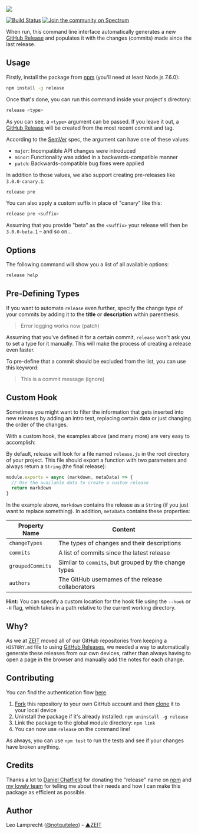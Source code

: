 ![](https://raw.githubusercontent.com/zeit/art/e0348ab1848337de87ccbb713fa33345aa0ba153/release/repo-banner.png)

[![Build Status](https://circleci.com/gh/zeit/release.svg?&style=shield)](https://circleci.com/gh/zeit/release)
[![Join the community on Spectrum](https://withspectrum.github.io/badge/badge.svg)](https://spectrum.chat/zeit)

When run, this command line interface automatically generates a new [GitHub Release](https://help.github.com/articles/creating-releases/) and populates it with the changes (commits) made since the last release.

## Usage

Firstly, install the package from [npm](https://npmjs.com/release) (you'll need at least Node.js 7.6.0):

```bash
npm install -g release
```

Once that's done, you can run this command inside your project's directory:

```bash
release <type>
```

As you can see, a `<type>` argument can be passed. If you leave it out, a [GitHub Release](https://help.github.com/articles/creating-releases/) will be created from the most recent commit and tag.

According to the [SemVer](https://semver.org) spec, the argument can have one of these values:

- `major`: Incompatible API changes were introduced
- `minor`: Functionality was added in a backwards-compatible manner
- `patch`: Backwards-compatible bug fixes were applied

In addition to those values, we also support creating pre-releases like `3.0.0-canary.1`:

```bash
release pre
```

You can also apply a custom suffix in place of "canary" like this:

```bash
release pre <suffix>
```

Assuming that you provide "beta" as the `<suffix>` your release will then be `3.0.0-beta.1` – and so on...

## Options

The following command will show you a list of all available options:

```bash
release help
```

## Pre-Defining Types

If you want to automate `release` even further, specify the change type of your commits by adding it to the **title** or **description** within parenthesis:

> Error logging works now (patch)

Assuming that you've defined it for a certain commit, `release` won't ask you to set a type for it manually. This will make the process of creating a release even faster.

To pre-define that a commit should be excluded from the list, you can use this keyword:

> This is a commit message (ignore)

## Custom Hook

Sometimes you might want to filter the information that gets inserted into new releases by adding an intro text, replacing certain data or just changing the order of the changes.

With a custom hook, the examples above (and many more) are very easy to accomplish:

By default, release will look for a file named `release.js` in the root directory of your project. This file should export a function with two parameters and always return a `String` (the final release):

```js
module.exports = async (markdown, metaData) => {
  // Use the available data to create a custom release
  return markdown
}
```

In the example above, `markdown` contains the release as a `String` (if you just want to replace something). In addition, `metaData` contains these properties:

| Property Name    | Content                                               |
|------------------|-------------------------------------------------------|
| `changeTypes`    | The types of changes and their descriptions           |
| `commits`        | A list of commits since the latest release            |
| `groupedCommits` | Similar to `commits`, but grouped by the change types |
| `authors`        | The GitHub usernames of the release collaborators     |

**Hint:** You can specify a custom location for the hook file using the `--hook` or `-H` flag, which takes in a path relative to the current working directory.

## Why?

As we at [ZEIT](https://github.com/zeit) moved all of our GitHub repositories from keeping a `HISTORY.md` file to using [GitHub Releases](https://help.github.com/articles/creating-releases/), we needed a way to automatically generate these releases from our own devices, rather than always having to open a page in the browser and manually add the notes for each change.

## Contributing

You can find the authentication flow [here](https://github.com/zeit/release-auth).

1. [Fork](https://help.github.com/articles/fork-a-repo/) this repository to your own GitHub account and then [clone](https://help.github.com/articles/cloning-a-repository/) it to your local device
2. Uninstall the package if it's already installed: `npm uninstall -g release`
3. Link the package to the global module directory: `npm link`
4. You can now use `release` on the command line!

As always, you can use `npm test` to run the tests and see if your changes have broken anything.

## Credits

Thanks a lot to [Daniel Chatfield](https://github.com/danielchatfield) for donating the "release" name on [npm](https://www.npmjs.com) and [my lovely team](https://zeit.co/about) for telling me about their needs and how I can make this package as efficient as possible.

## Author

Leo Lamprecht ([@notquiteleo](https://twitter.com/notquiteleo)) - [▲ZEIT](https://zeit.co)
